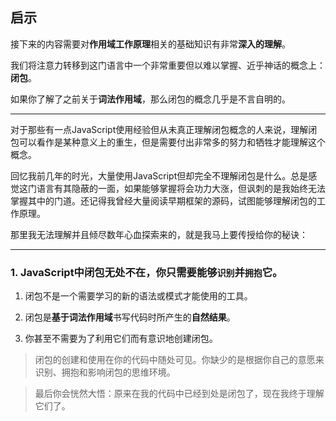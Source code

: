 ## 启示

接下来的内容需要对**作用域工作原理**相关的基础知识有非常**深入的理解**。

我们将注意力转移到这门语言中一个非常重要但以难以掌握、近乎神话的概念上：**闭包**。

如果你了解了之前关于**词法作用域**，那么闭包的概念几乎是不言自明的。

------------------------------------------------------

对于那些有一点JavaScript使用经验但从未真正理解闭包概念的人来说，理解闭包可以看作是某种意义上的重生，但是需要付出非常多的努力和牺牲才能理解这个概念。

回忆我前几年的时光，大量使用JavaScript但却完全不理解闭包是什么。总是感觉这门语言有其隐蔽的一面，如果能够掌握将会功力大涨，但讽刺的是我始终无法掌握其中的门道。还记得我曾经大量阅读早期框架的源码，试图能够理解闭包的工作原理。

那里我无法理解并且倾尽数年心血探索来的，就是我马上要传授给你的秘诀：

---------------------------------------------------

### 1. JavaScript中闭包无处不在，你只需要能够`识别`并`拥抱`它。

1. 闭包不是一个需要学习的新的语法或模式才能使用的工具。

2. 闭包是**基于词法作用域**书写代码时所产生的**自然结果**。

3. 你甚至不需要为了利用它们而有意识地创建闭包。

> 闭包的创建和使用在你的代码中随处可见。你缺少的是根据你自己的意愿来识别、拥抱和影响闭包的思维环境。

> 最后你会恍然大悟：原来在我的代码中已经到处是闭包了，现在我终于理解它们了。
